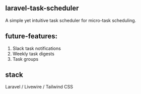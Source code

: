 ## laravel-task-scheduler

A simple yet intuitive task scheduler for micro-task scheduling.

## future-features:
1. Slack task notifications
2. Weekly task digests
3. Task groups

## stack
Laravel / Livewire / Tailwind CSS
